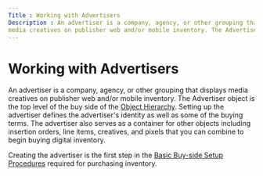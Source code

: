 ```yaml
---
Title : Working with Advertisers
Description : An advertiser is a company, agency, or other grouping that displays
media creatives on publisher web and/or mobile inventory. The Advertiser
---
```



# Working with Advertisers



An advertiser is a company, agency, or other grouping that displays
media creatives on publisher web and/or mobile inventory. The Advertiser
object is the top level of the buy side of the
<a href="object-hierarchy.html" class="xref">Object Hierarchy</a>.
Setting up the advertiser defines the advertiser's identity as well as
some of the buying terms. The advertiser also serves as a container for
other objects including insertion orders, line items, creatives, and
pixels that you can combine to begin buying digital inventory.

Creating the advertiser is the first step in the
<a href="basic-buy-side-setup-procedures.html" class="xref">Basic
Buy-side Setup Procedures</a> required for purchasing inventory.




